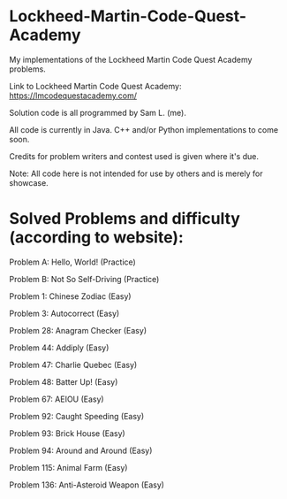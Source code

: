 # Lockheed-Martin-Code-Quest-Academy
My implementations of the Lockheed Martin Code Quest Academy problems.

Link to Lockheed Martin Code Quest Academy: https://lmcodequestacademy.com/

Solution code is all programmed by Sam L. (me).

All code is currently in Java. C++ and/or Python implementations to come soon.

Credits for problem writers and contest used is given where it's due.

Note: All code here is not intended for use by others and is merely for showcase.

# Solved Problems and difficulty (according to website):

Problem A: Hello, World! (Practice)

Problem B: Not So Self-Driving (Practice)

Problem 1: Chinese Zodiac (Easy)

Problem 3: Autocorrect (Easy)

Problem 28: Anagram Checker (Easy)

Problem 44: Addiply (Easy)

Problem 47: Charlie Quebec (Easy)

Problem 48: Batter Up! (Easy)

Problem 67: AEIOU (Easy)

Problem 92: Caught Speeding (Easy)

Problem 93: Brick House (Easy)

Problem 94: Around and Around (Easy)

Problem 115: Animal Farm (Easy)

Problem 136: Anti-Asteroid Weapon (Easy)
